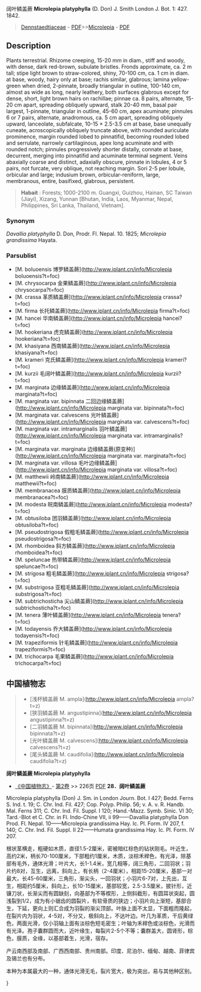 阔叶鳞盖蕨 **Microlepia platyphylla** (D. Don) J. Smith London J. Bot. 1: 427. 1842.

> [Dennstaedtiaceae](http://www.iplant.cn/info/Dennstaedtiaceae?t=foc) - [PDF](http://www.iplant.cn/foc/pdf/Dennstaedtiaceae.pdf)>>[Microlepia](http://www.iplant.cn/info/Microlepia?t=foc) - [PDF](http://www.iplant.cn/foc/pdf/Microlepia.pdf)
## Description

Plants terrestrial. Rhizome creeping, 15-20 mm in diam., stiff and woody, with dense, dark red-brown, subulate bristles. Fronds approximate, ca. 2 m tall; stipe light brown to straw-colored, shiny, 70-100 cm, ca. 1 cm in diam. at base, woody, hairy only at base; rachis similar, glabrous; lamina yellow-green when dried, 2-pinnate, broadly triangular in outline, 100-140 cm, almost as wide as long, nearly leathery, both surfaces glabrous except for dense, short, light brown hairs on rachillae; pinnae ca. 8 pairs, alternate, 15-20 cm apart, spreading obliquely upward, stalk 20-40 mm, basal pair largest, 1-pinnate, triangular in outline, 45-60 cm, apex acuminate; pinnules 6 or 7 pairs, alternate, anadromous, ca. 5 cm apart, spreading obliquely upward, lanceolate, subfalcate, 10-15 × 2.5-3.5 cm at base, base unequally cuneate, acroscopically obliquely truncate above, with rounded auriculate prominence, margin rounded lobed to pinnatifid, becoming rounded lobed and serrulate, narrowly cartilaginous, apex long acuminate and with rounded notch; pinnules progressively shorter distally, connate at base, decurrent, merging into pinnatifid and acuminate terminal segment. Veins abaxially coarse and distinct, adaxially obscure, pinnate in lobules, 4 or 5 pairs, not furcate, very oblique, not reaching margin. Sori 2-5 per lobule, orbicular and large; indusium brown, orbicular-reniform, large, membranous, entire, basifixed, glabrous, persistent.


> **Habait** : 
> Forests; 1000-2100 m. Guangxi, Guizhou, Hainan, SC Taiwan (Jiayi), Xizang, Yunnan [Bhutan, India, Laos, Myanmar, Nepal, Philippines, Sri Lanka, Thailand, Vietnam].

### Synonym
*Davallia platyphylla* D. Don, Prodr. Fl. Nepal. 10. 1825; *Microlepia grandissima* Hayata.


### Parsublist

* [M.  boluoensis  博罗鳞盖蕨](http://www.iplant.cn/info/Microlepia boluoensis?t=foc)
* [M.  chrysocarpa  金果鳞盖蕨](http://www.iplant.cn/info/Microlepia chrysocarpa?t=foc)
* [M.  crassa  革质鳞盖蕨](http://www.iplant.cn/info/Microlepia crassa?t=foc)
* [M.  firma  长托鳞盖蕨](http://www.iplant.cn/info/Microlepia firma?t=foc)
* [M.  hancei  华南鳞盖蕨](http://www.iplant.cn/info/Microlepia hancei?t=foc)
* [M.  hookeriana  虎克鳞盖蕨](http://www.iplant.cn/info/Microlepia hookeriana?t=foc)
* [M.  khasiyana  西南鳞盖蕨](http://www.iplant.cn/info/Microlepia khasiyana?t=foc)
* [M.  krameri  克氏鳞盖蕨](http://www.iplant.cn/info/Microlepia krameri?t=foc)
* [M.  kurzii  毛阔叶鳞盖蕨](http://www.iplant.cn/info/Microlepia kurzii?t=foc)
* [M.  marginata  边缘鳞盖蕨](http://www.iplant.cn/info/Microlepia marginata?t=foc)
* [M.  marginata var. bipinnata  二回边缘鳞盖蕨](http://www.iplant.cn/info/Microlepia marginata var. bipinnata?t=foc)
* [M.  marginata var. calvescens  光叶鳞盖蕨](http://www.iplant.cn/info/Microlepia marginata var. calvescens?t=foc)
* [M.  marginata var. intramarginalis  羽叶鳞盖蕨](http://www.iplant.cn/info/Microlepia marginata var. intramarginalis?t=foc)
* [M.  marginata var. marginata  边缘鳞盖蕨(原变种)](http://www.iplant.cn/info/Microlepia marginata var. marginata?t=foc)
* [M.  marginata var. villosa  毛叶边缘鳞盖蕨](http://www.iplant.cn/info/Microlepia marginata var. villosa?t=foc)
* [M.  matthewii  岭南鳞盖蕨](http://www.iplant.cn/info/Microlepia matthewii?t=foc)
* [M.  membranacea  膜质鳞盖蕨](http://www.iplant.cn/info/Microlepia membranacea?t=foc)
* [M.  modesta  皖南鳞盖蕨](http://www.iplant.cn/info/Microlepia modesta?t=foc)
* [M.  obtusiloba  团羽鳞盖蕨](http://www.iplant.cn/info/Microlepia obtusiloba?t=foc)
* [M.  pseudostrigosa  假粗毛鳞盖蕨](http://www.iplant.cn/info/Microlepia pseudostrigosa?t=foc)
* [M.  rhomboidea  斜方鳞盖蕨](http://www.iplant.cn/info/Microlepia rhomboidea?t=foc)
* [M.  speluncae  热带鳞盖蕨](http://www.iplant.cn/info/Microlepia speluncae?t=foc)
* [M.  strigosa  粗毛鳞盖蕨](http://www.iplant.cn/info/Microlepia strigosa?t=foc)
* [M.  substrigosa  亚粗毛鳞盖蕨](http://www.iplant.cn/info/Microlepia substrigosa?t=foc)
* [M.  subtrichosticha  尖山鳞盖蕨](http://www.iplant.cn/info/Microlepia subtrichosticha?t=foc)
* [M.  tenera  薄叶鳞盖蕨](http://www.iplant.cn/info/Microlepia tenera?t=foc)
* [M.  todayensis  乔大鳞盖蕨](http://www.iplant.cn/info/Microlepia todayensis?t=foc)
* [M.  trapeziformis  针毛鳞盖蕨](http://www.iplant.cn/info/Microlepia trapeziformis?t=foc)
* [M.  trichocarpa  毛果鳞盖蕨](http://www.iplant.cn/info/Microlepia trichocarpa?t=foc)


## 中国植物志

> * [浅杯鳞盖蕨  M.  ampla](http://www.iplant.cn/info/Microlepia ampla?t=z)
> * [狭羽鳞盖蕨  M.  angustipinna](http://www.iplant.cn/info/Microlepia angustipinna?t=z)
> * [二羽鳞盖蕨  M.  bipinnata](http://www.iplant.cn/info/Microlepia bipinnata?t=z)
> * [光叶鳞盖蕨  M.  calvescens](http://www.iplant.cn/info/Microlepia calvescens?t=z)
> * [尾头鳞盖蕨  M.  caudifolia](http://www.iplant.cn/info/Microlepia caudifolia?t=z)

**阔叶鳞盖蕨 Microlepia platyphylla**

* [《中国植物志》](http://www.iplant.cn/frps)- [第2卷](http://www.iplant.cn/frps/vol/2) >> 226页 [PDF](http://www.iplant.cn/frps/pdf/2/226b.PDF)
**28．阔叶鳞盖蕨**

Microlepia platyphylla (Don) J. Sm. in London Journ. Bot. I 427; Bedd. Ferns S. Ind. t. 19; C. Chr. Ind. Fil. 427; Cop. Polyp. Philip. 56; v. A. v. R. Handb. Mal. Ferns 311; C. Chr. Ind. Fil. Suppl. I 120; Hand.-Mazz. Symb. Sinic. VI 30; Tard.-Blot et C. Chr. in Fl. Indo-Chine VII, ii 99——Davallia platyphylla Don Prod. Fl. Nepal. 10——Microlepia grandissima Hay. Ic. Pl. Form. IV 207, f. 140; C. Chr. Ind. Fil. Suppl. II 22——Humata grandissima Hay. Ic. Pl. Form. IV 207.

根状茎横走，粗硬如木质，直径1.5-2厘米，密被暗红棕色的钻状刚毛。叶近生，高约2米，柄长70-100厘米，下部粗约1厘米，木质，淡棕禾稈色，有光泽，除基部有毛外，通体光滑；叶片大，长1-1.4米，宽几相等，阔三角形，二回羽状；羽片约8对，互生，远离，斜向上，有长柄（2-4厘米），相距15-20厘米，基部一对最大，长45-60厘米，三角形，渐尖头，一回羽状；小羽片6-7对，上先出，互生，相距约5厘米，斜向上，长10-15厘米，基部较宽，2.5-3.5厘米，披针形，近镰刀状，长渐尖而有圆缺刻，向基部为不等楔形，上侧斜截形，有圆耳状突起，圆浅裂到1/2，成为有小锯齿的圆裂片，有软骨质的狭边；小羽片向上渐短，基部合生，下延，更向上则汇合成为羽裂的渐尖顶部。叶脉上面不太显，下面粗而隆起，在裂片内为羽状，4-5对，不分又，极斜向上，不达叶边。叶几为革质，干后黄绿色，两面光滑，仅小羽轴上面有淡棕色短毛密生；叶轴为禾稈色或淡棕色，光滑而有光泽。孢子囊群圆而大，近叶缘生，每裂片2-5个不等；囊群盖大，圆肾形，棕色，膜质，全缘，以基部着生，光滑，宿存。

产云南西部及南部、广西西南部、贵州南部。印度、尼泊尔、缅甸、越南、菲律宾及锡兰也有分布。

本种为本属最大的一种，通体光滑无毛，裂片宽大，极为突出，易与其他种区别。

}